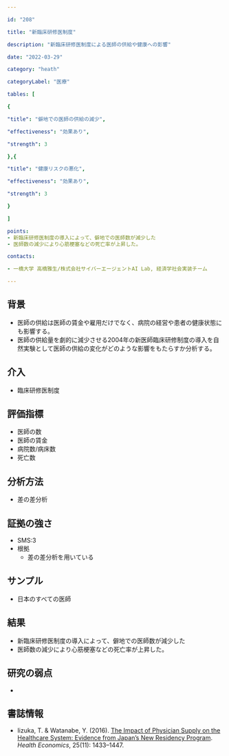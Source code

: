 ```yaml
---

id: "208"

title: "新臨床研修医制度"

description: "新臨床研修医制度による医師の供給や健康への影響"

date: "2022-03-29"

category: "heath"

categoryLabel: "医療"

tables: [

{

"title": "僻地での医師の供給の減少",

"effectiveness": "効果あり",

"strength": 3

},{

"title": "健康リスクの悪化",

"effectiveness": "効果あり",

"strength": 3

}

]

points:
- 新臨床研修医制度の導入によって、僻地での医師数が減少した
- 医師数の減少により心筋梗塞などの死亡率が上昇した。

contacts:

- 一橋大学 高橋雅生/株式会社サイバーエージェントAI Lab, 経済学社会実装チーム

---
```


## 背景
- 医師の供給は医師の賃金や雇用だけでなく、病院の経営や患者の健康状態にも影響する。
- 医師の供給量を劇的に減少させる2004年の新医師臨床研修制度の導入を自然実験として医師の供給の変化がどのような影響をもたらすか分析する。

## 介入
- 臨床研修医制度

## 評価指標
- 医師の数
- 医師の賃金
- 病院数/病床数
- 死亡数

## 分析方法
- 差の差分析

## 証拠の強さ

- SMS:3
- 根拠
    - 差の差分析を用いている

## サンプル
- 日本のすべての医師

## 結果
- 新臨床研修医制度の導入によって、僻地での医師数が減少した
- 医師数の減少により心筋梗塞などの死亡率が上昇した。

## 研究の弱点
- 

## 書誌情報
- Iizuka, T. & Watanabe, Y. (2016). [The Impact of Physician Supply on the Healthcare System: Evidence from Japan’s New Residency Program](https://onlinelibrary.wiley.com/doi/10.1002/hec.3229). *Health Economics*, 25(11): 1433–1447.                    
